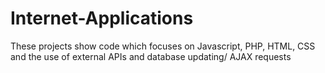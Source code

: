 # Internet-Applications
These projects show code which focuses on Javascript, PHP, HTML, CSS and the use of external APIs and database updating/ AJAX requests
